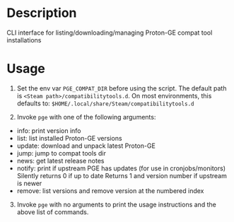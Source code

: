 # Description

CLI interface for listing/downloading/managing Proton-GE compat tool installations

# Usage

1. Set the env var `PGE_COMPAT_DIR` before using the script.
The default path is `<Steam path>/compatibilitytools.d`.
On most environments, this defaults to: `$HOME/.local/share/Steam/compatibilitytools.d`

2. Invoke `pge` with one of the following arguments:

- info: print version info
- list: list installed Proton-GE versions
- update: download and unpack latest Proton-GE
- jump: jump to compat tools dir
- news: get latest release notes
- notify: print if upstream PGE has updates (for use in cronjobs/monitors)
    Silently returns 0 if up to date
    Returns 1 and version number if upstream is newer
- remove: list versions and remove version at the numbered index

3. Invoke `pge` with no arguments to print the usage instructions and the above list of commands.

